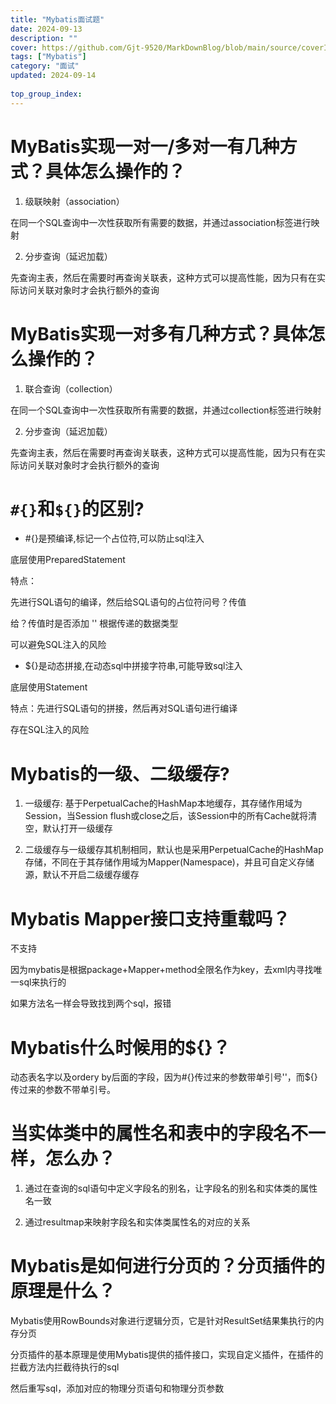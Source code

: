 ```yaml
---
title: "Mybatis面试题"
date: 2024-09-13
description: ""
cover: https://github.com/Gjt-9520/MarkDownBlog/blob/main/source/coverImages/Bimage-135/Bimage129.jpg?raw=true
tags: ["Mybatis"]
category: "面试"
updated: 2024-09-14
  
top_group_index: 
---
```


# MyBatis实现一对一/多对一有几种方式？具体怎么操作的？

1. 级联映射（association）

在同一个SQL查询中一次性获取所有需要的数据，并通过association标签进行映射

2. 分步查询（延迟加载）

先查询主表，然后在需要时再查询关联表，这种方式可以提高性能，因为只有在实际访问关联对象时才会执行额外的查询

# MyBatis实现一对多有几种方式？具体怎么操作的？

1. 联合查询（collection）

在同一个SQL查询中一次性获取所有需要的数据，并通过collection标签进行映射

2. 分步查询（延迟加载）

先查询主表，然后在需要时再查询关联表，这种方式可以提高性能，因为只有在实际访问关联对象时才会执行额外的查询

# `#{}`和`${}`的区别?

- #{}是预编译,标记一个占位符,可以防止sql注入

底层使用PreparedStatement

特点：

先进行SQL语句的编译，然后给SQL语句的占位符问号？传值

给？传值时是否添加 '' 根据传递的数据类型

可以避免SQL注入的风险

- ${}是动态拼接,在动态sql中拼接字符串,可能导致sql注入

底层使用Statement

特点：先进行SQL语句的拼接，然后再对SQL语句进行编译

存在SQL注入的风险

# Mybatis的一级、二级缓存?

1. 一级缓存: 基于PerpetualCache的HashMap本地缓存，其存储作用域为Session，当Session flush或close之后，该Session中的所有Cache就将清空，默认打开一级缓存

2. 二级缓存与一级缓存其机制相同，默认也是采用PerpetualCache的HashMap存储，不同在于其存储作用域为Mapper(Namespace)，并且可自定义存储源，默认不开启二级缓存缓存

# Mybatis Mapper接口支持重载吗？

不支持

因为mybatis是根据package+Mapper+method全限名作为key，去xml内寻找唯一sql来执行的

如果方法名一样会导致找到两个sql，报错

# Mybatis什么时候用的${}？

动态表名字以及ordery by后面的字段，因为#{}传过来的参数带单引号''，而${}传过来的参数不带单引号。

# 当实体类中的属性名和表中的字段名不一样，怎么办？

1. 通过在查询的sql语句中定义字段名的别名，让字段名的别名和实体类的属性名一致

2. 通过resultmap来映射字段名和实体类属性名的对应的关系

# Mybatis是如何进行分页的？分页插件的原理是什么？

Mybatis使用RowBounds对象进行逻辑分页，它是针对ResultSet结果集执行的内存分页

分页插件的基本原理是使用Mybatis提供的插件接口，实现自定义插件，在插件的拦截方法内拦截待执行的sql

然后重写sql，添加对应的物理分页语句和物理分页参数
